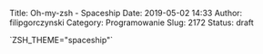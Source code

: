 Title: Oh-my-zsh - Spaceship
Date: 2019-05-02 14:33
Author: filipgorczynski
Category: Programowanie
Slug: 2172
Status: draft

\`ZSH\_THEME="spaceship"\`

 
